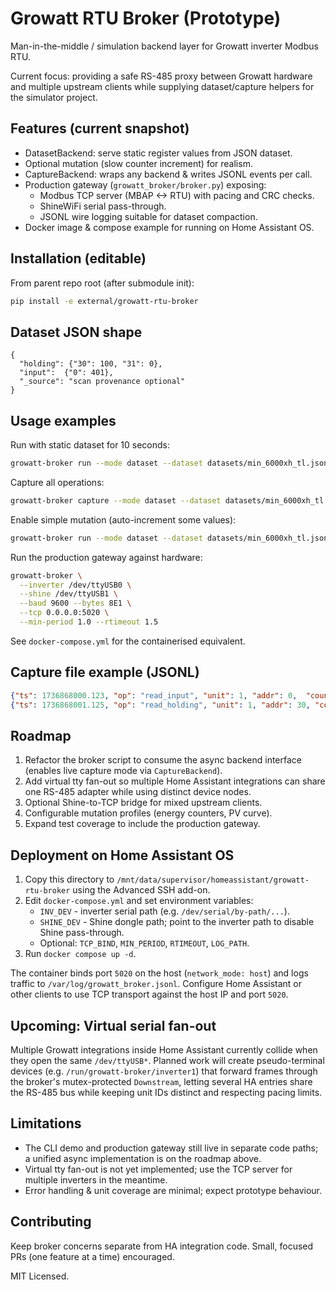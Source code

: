 # Growatt RTU Broker (Prototype)

Man-in-the-middle / simulation backend layer for Growatt inverter Modbus RTU.

Current focus: providing a safe RS-485 proxy between Growatt hardware and multiple upstream clients while supplying dataset/capture helpers for the simulator project.

## Features (current snapshot)
- DatasetBackend: serve static register values from JSON dataset.
- Optional mutation (slow counter increment) for realism.
- CaptureBackend: wraps any backend & writes JSONL events per call.
- Production gateway (`growatt_broker/broker.py`) exposing:
  - Modbus TCP server (MBAP <-> RTU) with pacing and CRC checks.
  - ShineWiFi serial pass-through.
  - JSONL wire logging suitable for dataset compaction.
- Docker image & compose example for running on Home Assistant OS.

## Installation (editable)
From parent repo root (after submodule init):
```bash
pip install -e external/growatt-rtu-broker
```

## Dataset JSON shape
```jsonc
{
  "holding": {"30": 100, "31": 0},
  "input":  {"0": 401},
  "_source": "scan provenance optional"
}
```

## Usage examples
Run with static dataset for 10 seconds:
```bash
growatt-broker run --mode dataset --dataset datasets/min_6000xh_tl.json --duration 10
```
Capture all operations:
```bash
growatt-broker capture --mode dataset --dataset datasets/min_6000xh_tl.json --out session.jsonl --duration 5
```
Enable simple mutation (auto-increment some values):
```bash
growatt-broker run --mode dataset --dataset datasets/min_6000xh_tl.json --mutate
```
Run the production gateway against hardware:
```bash
growatt-broker \
  --inverter /dev/ttyUSB0 \
  --shine /dev/ttyUSB1 \
  --baud 9600 --bytes 8E1 \
  --tcp 0.0.0.0:5020 \
  --min-period 1.0 --rtimeout 1.5
```
See `docker-compose.yml` for the containerised equivalent.

## Capture file example (JSONL)
```json
{"ts": 1736868000.123, "op": "read_input", "unit": 1, "addr": 0,  "count": 4, "regs": [401,401,0,457]}
{"ts": 1736868001.125, "op": "read_holding", "unit": 1, "addr": 30, "count": 2, "regs": [100,0]}
```

## Roadmap
1. Refactor the broker script to consume the async backend interface (enables live capture mode via `CaptureBackend`).
2. Add virtual tty fan-out so multiple Home Assistant integrations can share one RS-485 adapter while using distinct device nodes.
3. Optional Shine-to-TCP bridge for mixed upstream clients.
4. Configurable mutation profiles (energy counters, PV curve).
5. Expand test coverage to include the production gateway.

## Deployment on Home Assistant OS

1. Copy this directory to `/mnt/data/supervisor/homeassistant/growatt-rtu-broker` using the Advanced SSH add-on.
2. Edit `docker-compose.yml` and set environment variables:
   - `INV_DEV` - inverter serial path (e.g. `/dev/serial/by-path/...`).
   - `SHINE_DEV` - Shine dongle path; point to the inverter path to disable Shine pass-through.
   - Optional: `TCP_BIND`, `MIN_PERIOD`, `RTIMEOUT`, `LOG_PATH`.
3. Run `docker compose up -d`.

The container binds port `5020` on the host (`network_mode: host`) and logs traffic to `/var/log/growatt_broker.jsonl`. Configure Home Assistant or other clients to use TCP transport against the host IP and port `5020`.

## Upcoming: Virtual serial fan-out

Multiple Growatt integrations inside Home Assistant currently collide when they open the same `/dev/ttyUSB*`. Planned work will create pseudo-terminal devices (e.g. `/run/growatt-broker/inverter1`) that forward frames through the broker's mutex-protected `Downstream`, letting several HA entries share the RS-485 bus while keeping unit IDs distinct and respecting pacing limits.

## Limitations
- The CLI demo and production gateway still live in separate code paths; a unified async implementation is on the roadmap above.
- Virtual tty fan-out is not yet implemented; use the TCP server for multiple inverters in the meantime.
- Error handling & unit coverage are minimal; expect prototype behaviour.

## Contributing
Keep broker concerns separate from HA integration code. Small, focused PRs (one feature at a time) encouraged.

MIT Licensed.
